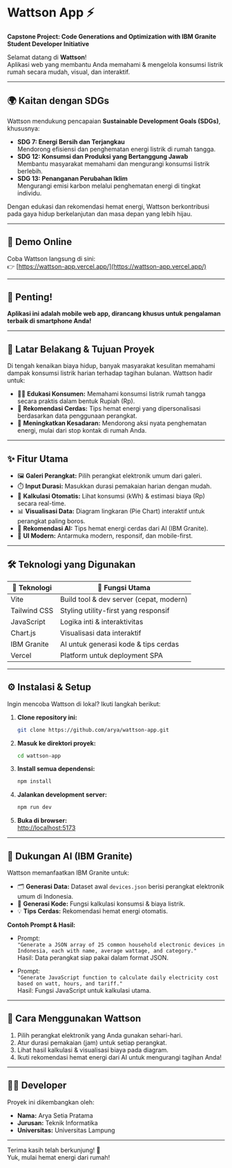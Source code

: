 # Wattson App ⚡️

**Capstone Project: Code Generations and Optimization with IBM Granite Student Developer Initiative**

Selamat datang di **Wattson**!  
Aplikasi web yang membantu Anda memahami & mengelola konsumsi listrik rumah secara mudah, visual, dan interaktif.

---

## 🌍 Kaitan dengan SDGs

Wattson mendukung pencapaian **Sustainable Development Goals (SDGs)**, khususnya:

- **SDG 7: Energi Bersih dan Terjangkau**  
  Mendorong efisiensi dan penghematan energi listrik di rumah tangga.
- **SDG 12: Konsumsi dan Produksi yang Bertanggung Jawab**  
  Membantu masyarakat memahami dan mengurangi konsumsi listrik berlebih.
- **SDG 13: Penanganan Perubahan Iklim**  
  Mengurangi emisi karbon melalui penghematan energi di tingkat individu.

Dengan edukasi dan rekomendasi hemat energi, Wattson berkontribusi pada gaya hidup berkelanjutan dan masa depan yang lebih hijau.

---

## 🚀 Demo Online

Coba Wattson langsung di sini:  
👉 [https://wattson-app.vercel.app/](https://wattson-app.vercel.app/)

---

## 📱 Penting!

**Aplikasi ini adalah mobile web app, dirancang khusus untuk pengalaman terbaik di smartphone Anda!**

---

## 🎯 Latar Belakang & Tujuan Proyek

Di tengah kenaikan biaya hidup, banyak masyarakat kesulitan memahami dampak konsumsi listrik harian terhadap tagihan bulanan. Wattson hadir untuk:

- 🧑‍🏫 **Edukasi Konsumen:** Memahami konsumsi listrik rumah tangga secara praktis dalam bentuk Rupiah (Rp).
- 🤖 **Rekomendasi Cerdas:** Tips hemat energi yang dipersonalisasi berdasarkan data penggunaan perangkat.
- 🌱 **Meningkatkan Kesadaran:** Mendorong aksi nyata penghematan energi, mulai dari stop kontak di rumah Anda.

---

## ✨ Fitur Utama

- 🖼️ **Galeri Perangkat:** Pilih perangkat elektronik umum dari galeri.
- ⏱️ **Input Durasi:** Masukkan durasi pemakaian harian dengan mudah.
- 💸 **Kalkulasi Otomatis:** Lihat konsumsi (kWh) & estimasi biaya (Rp) secara real-time.
- 📊 **Visualisasi Data:** Diagram lingkaran (Pie Chart) interaktif untuk perangkat paling boros.
- 🤖 **Rekomendasi AI:** Tips hemat energi cerdas dari AI (IBM Granite).
- 📱 **UI Modern:** Antarmuka modern, responsif, dan mobile-first.

---

## 🛠️ Teknologi yang Digunakan

| 🚀 Teknologi | 🎯 Fungsi Utama                         |
| ------------ | --------------------------------------- |
| Vite         | Build tool & dev server (cepat, modern) |
| Tailwind CSS | Styling utility-first yang responsif    |
| JavaScript   | Logika inti & interaktivitas            |
| Chart.js     | Visualisasi data interaktif             |
| IBM Granite  | AI untuk generasi kode & tips cerdas    |
| Vercel       | Platform untuk deployment SPA           |

---

## ⚙️ Instalasi & Setup

Ingin mencoba Wattson di lokal? Ikuti langkah berikut:

1. **Clone repository ini:**
   ```sh
   git clone https://github.com/arya/wattson-app.git
   ```
2. **Masuk ke direktori proyek:**
   ```sh
   cd wattson-app
   ```
3. **Install semua dependensi:**
   ```sh
   npm install
   ```
4. **Jalankan development server:**
   ```sh
   npm run dev
   ```
5. **Buka di browser:**  
   [http://localhost:5173](http://localhost:5173)

---

## 🤖 Dukungan AI (IBM Granite)

Wattson memanfaatkan IBM Granite untuk:

- 🗂️ **Generasi Data:** Dataset awal `devices.json` berisi perangkat elektronik umum di Indonesia.
- 🧮 **Generasi Kode:** Fungsi kalkulasi konsumsi & biaya listrik.
- 💡 **Tips Cerdas:** Rekomendasi hemat energi otomatis.

**Contoh Prompt & Hasil:**

- Prompt:  
  `"Generate a JSON array of 25 common household electronic devices in Indonesia, each with name, average wattage, and category."`  
  Hasil: Data perangkat siap pakai dalam format JSON.

- Prompt:  
  `"Generate JavaScript function to calculate daily electricity cost based on watt, hours, and tariff."`  
  Hasil: Fungsi JavaScript untuk kalkulasi utama.

---

## 🤔 Cara Menggunakan Wattson

1. Pilih perangkat elektronik yang Anda gunakan sehari-hari.
2. Atur durasi pemakaian (jam) untuk setiap perangkat.
3. Lihat hasil kalkulasi & visualisasi biaya pada diagram.
4. Ikuti rekomendasi hemat energi dari AI untuk mengurangi tagihan Anda!

---

## 👨‍💻 Developer

Proyek ini dikembangkan oleh:

- **Nama:** Arya Setia Pratama
- **Jurusan:** Teknik Informatika
- **Universitas:** Universitas Lampung

---

Terima kasih telah berkunjung! 🙏  
Yuk, mulai hemat energi dari rumah!
